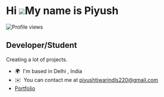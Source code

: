 Hi ![](https://user-images.githubusercontent.com/18350557/176309783-0785949b-9127-417c-8b55-ab5a4333674e.gif)My name is Piyush
==============================================================================================================================
![Profile views](https://komarev.com/ghpvc/?username=webbedpiyush)

Developer/Student
-----------------

Creating a lot of projects.

* 🌍  I'm based in Delhi , India
* ✉️  You can contact me at [piyushtiwarindls220@gmail.com](mailto:piyushtiwarindls220@gmail.com)
* [Portfolio](https://www.webbedpiyush.me)

